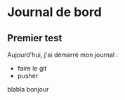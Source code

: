 # Journal de bord

## Premier test

Aujourd'hui, j'ai démarré mon journal :

- faire le git
- pusher

blabla
bonjour
